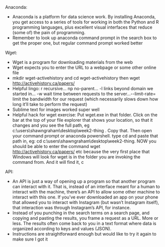 Anaconda:

- Anaconda is a platform for data science work. By installing Anaconda, you get access to a series of tools for working in both the Python and R programming languages, plus excellent visual interfaces that reduce (some of) the pain of programming.
- Remember to look up anaconda command prompt in the search box to get the proper one, but regular command prompt worked better 

Wget:

- Wget is a program for downloading materials from the web
- Wget expects you to enter the URL to a webpage or some other online file
- mkdir wget-activehistory and cd wget-activehistory then wget http://activehistory.ca/papers/
- Helpful lingo: r recursive... np no-parent... -l links beyond domain we started in... -w wait time between requests to the server...--limit-rate= limit the bandwidth for our request (which necessarily slows down how long it’ll take to perform the request)
- Sublime text for images worked super well 
- Helpful hack for wget exercise: Put wget.exe in that folder. Click on the bar at the top of your file explorer that shows your location, so that it changes and you see the full path, eg c:\users\shawngraham\desktop\week2-thing . Copy that. Then open your command prompt or anaconda powershell. type cd and paste that path in, eg: cd c:\users\shawngraham\desktop\week2-thing. NOW you should be able to enter the command wget http://activehistory.ca/papers/ etc because the very first place that Windows will look for wget is in the folder you are invoking the command from. And it will find it, c

API:

- An API is just a way of opening up a program so that another program can interact with it. That is, instead of an interface meant for a human to interact with the machine, there’s an API to allow some other machine to interact with this one. If you’ve ever downloaded an app on your phone that allowed you to interact with Instagram (but wasn’t Instagram itself), that interaction was through Instagram’s API, for instance.
- Instead of you punching in the search terms on a search page, and copying and pasting the results, you frame a request as a URL. More or less. The results often come back to you in a text format where data is organized according to keys and values (JSON).
- Instructions are straightforward enough but would like to try it again to make sure I got it
